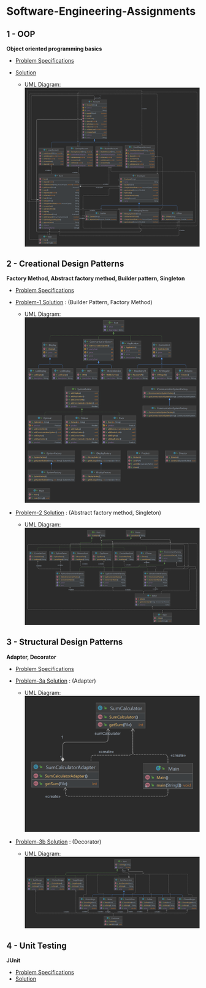 # Software-Engineering-Assignments

## 1 - OOP
**Object oriented programming basics**

 - [Problem Specifications](https://github.com/fardinanam/Software-Engineering-Assignments/blob/master/1%20-%20OOP/Offline1.pdf)
 - [Solution](https://github.com/fardinanam/Software-Engineering-Assignments/tree/master/1%20-%20OOP/src)

    - UML Diagram: ![](static/BankManagementSystemUML.png)

## 2 - Creational Design Patterns
**Factory Method, Abstract factory method, Builder pattern, Singleton**
- [Problem Specifications](https://github.com/fardinanam/Software-Engineering-Assignments/blob/master/2%20-%20Creational%20Patterns/Assignment%202.pdf)

- [Problem-1 Solution](https://github.com/fardinanam/Software-Engineering-Assignments/tree/master/2%20-%20Creational%20Patterns/Queue-Management-System/src) : (Builder Pattern, Factory Method)

    - UML Diagram: ![](static/QueueManagementSystemUML.png)

- [Problem-2 Solution](https://github.com/fardinanam/Software-Engineering-Assignments/tree/master/2%20-%20Creational%20Patterns/Code-Editor/src) : (Abstract factory method, Singleton)

    - UML Diagram: ![](static/CodeEditorUML.png)

## 3 - Structural Design Patterns
**Adapter, Decorator**
- [Problem Specifications](https://github.com/fardinanam/Software-Engineering-Assignments/blob/3daa887ee5a38f01e2e8b39c4c1c86a7f33110ee/3%20-%20Structural%20Design%20Patterns/Assignment%203%20CSE%20308%20Jan%2022.pdf)

- [Problem-3a Solution](https://github.com/fardinanam/Software-Engineering-Assignments/tree/master/3%20-%20Structural%20Design%20Patterns/Calculate-Sum) : (Adapter)

    - UML Diagram: ![](static/SumCalculatorUML.png)

- [Problem-3b Solution](https://github.com/fardinanam/Software-Engineering-Assignments/tree/master/3%20-%20Structural%20Design%20Patterns/Burger-Shop/src) : (Decorator)

    - UML Diagram: ![](static/BurgerShopUML.png)

## 4 - Unit Testing
**JUnit**
- [Problem Specifications](https://github.com/fardinanam/Software-Engineering-Assignments/blob/547962d6c273c91dd22641e98433114e0311e26e/4%20-%20Unit%20Testing/Offline%204.pdf)
- [Solution](https://github.com/fardinanam/Software-Engineering-Assignments/blob/547962d6c273c91dd22641e98433114e0311e26e/4%20-%20Unit%20Testing/Grader/test/GraderTest.java)